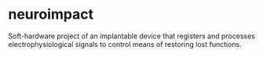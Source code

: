 # neuroimpact
Soft-hardware project of an implantable device that registers and processes electrophysiological signals to control means of restoring lost functions.
